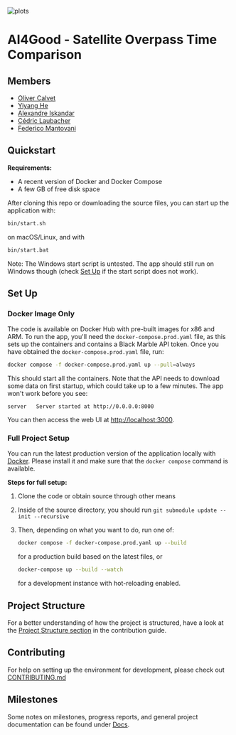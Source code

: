 ![plots](assets/teaser_image.webp)

# AI4Good - Satellite Overpass Time Comparison

## Members

-   [Oliver Calvet](mailto:ocalvet@student.ethz.ch)
-   [Yiyang He](mailto:yiyahe@student.ethz.ch)
-   [Alexandre Iskandar](mailto:aiskandar@student.ethz.ch)
-   [Cédric Laubacher](mailto:cedric@laubacher.io)
-   [Federico Mantovani](mailto:fmantova@student.ethz.ch)

## Quickstart

**Requirements:**

-   A recent version of Docker and Docker Compose
-   A few GB of free disk space

After cloning this repo or downloading the source files, you can start up the application with:

```sh
bin/start.sh
```

on macOS/Linux, and with

```cmd
bin/start.bat
```

Note: The Windows start script is untested. The app should still run on Windows though (check [Set Up](#set-up) if the
start script does not work).

## Set Up

### Docker Image Only

The code is available on Docker Hub with pre-built images for x86 and ARM. To run the app, you'll need the
`docker-compose.prod.yaml` file, as this sets up the containers and contains a Black Marble API token. Once you have
obtained the `docker-compose.prod.yaml` file, run:

```sh
docker compose -f docker-compose.prod.yaml up --pull=always
```

This should start all the containers. Note that the API needs to download some data on first startup, which could take
up to a few minutes. The app won't work before you see:

```
server   Server started at http://0.0.0.0:8000
```

You can then access the web UI at <http://localhost:3000>.

### Full Project Setup

You can run the latest production version of the application locally with [Docker](https://www.docker.com/). Please
install it and make sure that the `docker compose` command is available.

**Steps for full setup:**

1. Clone the code or obtain source through other means
2. Inside of the source directory, you should run `git submodule update --init --recursive`
3. Then, depending on what you want to do, run one of:

    ```sh
    docker compose -f docker-compose.prod.yaml up --build
    ```

    for a production build based on the latest files, or

    ```sh
    docker-compose up --build --watch
    ```

    for a development instance with hot-reloading enabled.

## Project Structure

For a better understanding of how the project is structured, have a look at the
[Project Structure section](./CONTRIBUTING.md#project-structure) in the contribution guide.

## Contributing

For help on setting up the environment for development, please check out [CONTRIBUTING.md](./CONTRIBUTING.md)

## Milestones

Some notes on milestones, progress reports, and general project documentation can be found under [Docs](./docs).
